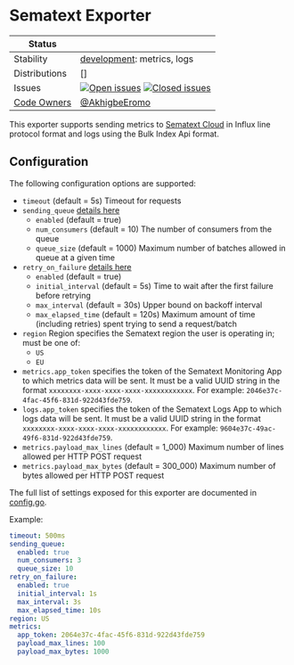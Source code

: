# Sematext Exporter
<!-- status autogenerated section -->
| Status        |           |
| ------------- |-----------|
| Stability     | [development]: metrics, logs   |
| Distributions | [] |
| Issues        | [![Open issues](https://img.shields.io/github/issues-search/open-telemetry/opentelemetry-collector-contrib?query=is%3Aissue%20is%3Aopen%20label%3Aexporter%2Fsematext%20&label=open&color=orange&logo=opentelemetry)](https://github.com/open-telemetry/opentelemetry-collector-contrib/issues?q=is%3Aopen+is%3Aissue+label%3Aexporter%2Fsematext) [![Closed issues](https://img.shields.io/github/issues-search/open-telemetry/opentelemetry-collector-contrib?query=is%3Aissue%20is%3Aclosed%20label%3Aexporter%2Fsematext%20&label=closed&color=blue&logo=opentelemetry)](https://github.com/open-telemetry/opentelemetry-collector-contrib/issues?q=is%3Aclosed+is%3Aissue+label%3Aexporter%2Fsematext) |
| [Code Owners](https://github.com/open-telemetry/opentelemetry-collector-contrib/blob/main/CONTRIBUTING.md#becoming-a-code-owner)    | [@AkhigbeEromo](https://www.github.com/AkhigbeEromo) |

[development]: https://github.com/open-telemetry/opentelemetry-collector/blob/main/docs/component-stability.md#development
<!-- end autogenerated section -->

This exporter supports sending metrics to [Sematext Cloud](https://sematext.com/) in Influx line protocol format and logs using the Bulk Index Api format.

## Configuration

The following configuration options are supported:
* `timeout` (default = 5s) Timeout for requests
* `sending_queue` [details here](https://github.com/open-telemetry/opentelemetry-collector/blob/v0.25.0/exporter/exporterhelper/README.md#configuration)
    * `enabled` (default = true)
    * `num_consumers` (default = 10) The number of consumers from the queue
    * `queue_size` (default = 1000) Maximum number of batches allowed in queue at a given time
* `retry_on_failure` [details here](https://github.com/open-telemetry/opentelemetry-collector/blob/v0.25.0/exporter/exporterhelper/README.md#configuration)
    * `enabled` (default = true)
    * `initial_interval` (default = 5s) Time to wait after the first failure before retrying
    * `max_interval` (default = 30s) Upper bound on backoff interval
    * `max_elapsed_time` (default = 120s) Maximum amount of time (including retries) spent trying to send a request/batch  
* `region` Region specifies the Sematext region the user is operating in; must be one of:
  * `US`
  * `EU`    
* `metrics.app_token` specifies the token of the Sematext Monitoring App to which metrics data will be sent. It must be a valid UUID string in the format `xxxxxxxx-xxxx-xxxx-xxxx-xxxxxxxxxxxx`. For example: `2046e37c-4fac-45f6-831d-922d43fde759`.
* `logs.app_token` specifies the token of the Sematext Logs App to which logs data will be sent. It must be a valid UUID string in the format `xxxxxxxx-xxxx-xxxx-xxxx-xxxxxxxxxxxx`. For example: `9604e37c-49ac-49f6-831d-922d43fde759`.
* `metrics.payload_max_lines` (default = 1_000) Maximum number of lines allowed per HTTP POST request
* `metrics.payload_max_bytes` (default = 300_000) Maximum number of bytes allowed per HTTP POST request

The full list of settings exposed for this exporter are documented in [config.go](config.go).

Example:
```yaml
timeout: 500ms
sending_queue:
  enabled: true
  num_consumers: 3
  queue_size: 10
retry_on_failure:
  enabled: true
  initial_interval: 1s
  max_interval: 3s
  max_elapsed_time: 10s
region: US  
metrics:
  app_token: 2064e37c-4fac-45f6-831d-922d43fde759
  payload_max_lines: 100
  payload_max_bytes: 1000
```